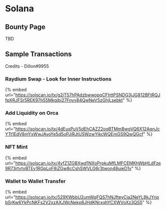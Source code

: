 # Solana

## Bounty Page

TBD

## Sample Transactions

Credits - Dillon#9955

### Raydium Swap - Look for Inner Instructions

{% embed url="https://solscan.io/tx/g2iT57hPAdzbwwopqCFhttPSNDG3jJG812BFtRQJfpXRJFSr5REK97h55Mkgjbi27Fnyv84QwNeV5zGhjLsebkt" %}

### Add Liquidity on Orca

{% embed url="https://solscan.io/tx/4dEusPuV5dEhCAZZ2oqBTMmBwgVQ6X12AqnJcYTt1EdV8mYxWwJAyoYe5d5oPJiRJtUSWzwYikcWQEmGS9QwQGcf" %}

### NFT Mint

{% embed url="https://solscan.io/tx/4yfZ1ZGBXwd1NXoPrpkuMfLMFCEMKhWbHLdFze9R73rtytyBTEy1RGpLoF8iZGw8cCshSWVLG6r3twon48ujeD1v" %}

### Wallet to Wallet Transfer

{% embed url="https://solscan.io/tx/529XWbbU2umWqFQS7hNJfteyCia2NeYL8kJYnpbSrKw6YkPcNKFs2V2xzAXJWcNekp8JHdKNrxqhYCXWVoXz3QS5" %}
